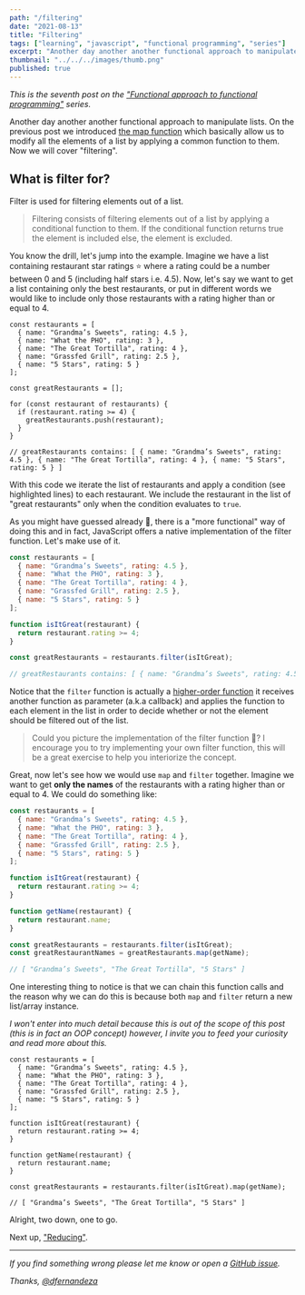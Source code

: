 ```yaml
---
path: "/filtering"
date: "2021-08-13"
title: "Filtering"
tags: ["learning", "javascript", "functional programming", "series"]
excerpt: "Another day another another functional approach to manipulate lists."
thumbnail: "../../../images/thumb.png"
published: true
---
```


_This is the seventh post on the ["Functional approach to functional programming"](/functional-approach-to-functional-programming) series._

Another day another another functional approach to manipulate lists. On the previous post we introduced [the map function](/mapping) which basically allow us to modify all the elements of a list by applying a common function to them. Now we will cover "filtering".

## What is filter for?

Filter is used for filtering elements out of a list.

> Filtering consists of filtering elements out of a list by applying a conditional function to them. If the conditional function returns true the element is included else, the element is excluded.

You know the drill, let's jump into the example. Imagine we have a list containing restaurant star ratings ⭐ where a rating could be a number between 0 and 5 (including half stars i.e. 4.5). Now, let's say we want to get a list containing only the best restaurants, or put in different words we would like to include only those restaurants with a rating higher than or equal to 4.

```js{12-14}
const restaurants = [
  { name: "Grandma’s Sweets", rating: 4.5 },
  { name: "What the PHO", rating: 3 },
  { name: "The Great Tortilla", rating: 4 },
  { name: "Grassfed Grill", rating: 2.5 },
  { name: "5 Stars", rating: 5 }
];

const greatRestaurants = [];

for (const restaurant of restaurants) {
  if (restaurant.rating >= 4) {
    greatRestaurants.push(restaurant);
  }
}

// greatRestaurants contains: [ { name: "Grandma’s Sweets", rating: 4.5 }, { name: "The Great Tortilla", rating: 4 }, { name: "5 Stars", rating: 5 } ]
```

With this code we iterate the list of restaurants and apply a condition (see highlighted lines) to each restaurant. We include the restaurant in the list of "great restaurants" only when the condition evaluates to `true`.

As you might have guessed already 🔮, there is a "more functional" way of doing this and in fact, JavaScript offers a native implementation of the filter function. Let's make use of it.

```js
const restaurants = [
  { name: "Grandma’s Sweets", rating: 4.5 },
  { name: "What the PHO", rating: 3 },
  { name: "The Great Tortilla", rating: 4 },
  { name: "Grassfed Grill", rating: 2.5 },
  { name: "5 Stars", rating: 5 }
];

function isItGreat(restaurant) {
  return restaurant.rating >= 4;
}

const greatRestaurants = restaurants.filter(isItGreat);

// greatRestaurants contains: [ { name: "Grandma’s Sweets", rating: 4.5 }, { name: "The Great Tortilla", rating: 4 }, { name: "5 Stars", rating: 5 } ]
```

Notice that the `filter` function is actually a [higher-order function](/functions-as-values) it receives another function as parameter (a.k.a callback) and applies the function to each element in the list in order to decide whether or not the element should be filtered out of the list.

> Could you picture the implementation of the filter function 🔬? I encourage you to try implementing your own filter function, this will be a great exercise to help you interiorize the concept.

Great, now let's see how we would use `map` and `filter` together. Imagine we want to get **only the names** of the restaurants with a rating higher than or equal to 4. We could do something like:

```js
const restaurants = [
  { name: "Grandma’s Sweets", rating: 4.5 },
  { name: "What the PHO", rating: 3 },
  { name: "The Great Tortilla", rating: 4 },
  { name: "Grassfed Grill", rating: 2.5 },
  { name: "5 Stars", rating: 5 }
];

function isItGreat(restaurant) {
  return restaurant.rating >= 4;
}

function getName(restaurant) {
  return restaurant.name;
}

const greatRestaurants = restaurants.filter(isItGreat);
const greatRestaurantNames = greatRestaurants.map(getName);

// [ "Grandma’s Sweets", "The Great Tortilla", "5 Stars" ]
```

One interesting thing to notice is that we can chain this function calls and the reason why we can do this is because both `map` and `filter` return a new list/array instance.

_I won't enter into much detail because this is out of the scope of this post (this is in fact an OOP concept) however, I invite you to feed your curiosity and read more about this._

```js{17}
const restaurants = [
  { name: "Grandma’s Sweets", rating: 4.5 },
  { name: "What the PHO", rating: 3 },
  { name: "The Great Tortilla", rating: 4 },
  { name: "Grassfed Grill", rating: 2.5 },
  { name: "5 Stars", rating: 5 }
];

function isItGreat(restaurant) {
  return restaurant.rating >= 4;
}

function getName(restaurant) {
  return restaurant.name;
}

const greatRestaurants = restaurants.filter(isItGreat).map(getName);

// [ "Grandma’s Sweets", "The Great Tortilla", "5 Stars" ]
```

Alright, two down, one to go.

Next up, ["Reducing"](/reducing).

---

_If you find something wrong please let me know or open a [GitHub issue](https://github.com/dfernandeza/danifdz/issues)._

_Thanks, [@dfernandeza](https://twitter.com/dfernandeza)_
